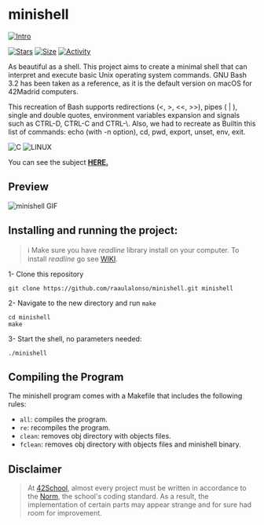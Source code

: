 # minishell

[![Intro](https://img.shields.io/badge/Cursus-Minishell-success?style=for-the-badge&logo=42)](https://github.com/raaulalonso/minishell)
 
[![Stars](https://img.shields.io/github/stars/raaulalonso/minishell?color=ffff00&label=Stars&logo=Stars&style=?style=flat)](https://github.com/raaulalonso/minishell)
[![Size](https://img.shields.io/github/repo-size/raaulalonso/minishell?color=blue&label=Size&logo=Size&style=?style=flat)](https://github.com/raaulalonso/minishell)
[![Activity](https://img.shields.io/github/last-commit/raaulalonso/minishell?color=red&label=Last%20Commit&style=flat)](https://github.com/raaulalonso/minishell)
 
As beautiful as a shell. This project aims to create a minimal shell that can interpret and execute basic Unix operating system commands. GNU Bash 3.2 has been taken as a reference, as it is the default version on macOS for 42Madrid computers.

This recreation of Bash supports redirections (<, >, <<, >>), pipes ( | ), single and double quotes, environment variables expansion and signals such as CTRL-D, CTRL-C and CTRL-\\. Also, we had to recreate as Builtin this list of commands: echo (with -n option), cd, pwd, export, unset, env, exit.

![C](https://img.shields.io/badge/C-a?style=for-the-badge&logo=C&color=grey)
![LINUX](https://img.shields.io/badge/Linux-a?style=for-the-badge&logo=linux&color=grey)

You can see the subject [**HERE.**](https://github.com/MGuardia10/42cursus/blob/main/subjects/en/minishell_subject_en.pdf)

## Preview
![minishell GIF](https://github.com/MGuardia10/42cursus_minishell/assets/105164870/8438c2fc-c8fd-4971-ab83-6e5ac8b2dc16)


## Installing and running the project:

> ℹ️ Make sure you have *readline* library install on your computer. To install *readline* go see [WIKI](https://github.com/MGuardia10/42cursus_minishell/wiki/How-to-install-Readline).

1- Clone this repository
	
	git clone https://github.com/raaulalonso/minishell.git minishell
2- Navigate to the new directory and run `make`
	
	cd minishell
   	make
3- Start the shell, no parameters needed:

	./minishell

## Compiling the Program
The minishell program comes with a Makefile that includes the following rules:

- `all`: compiles the program.
- `re`: recompiles the program.
- `clean`: removes obj directory with objects files.
- `fclean`: removes obj directory with objects files and minishell binary.

## Disclaimer
> At [42School](https://en.wikipedia.org/wiki/42_(school)), almost every project must be written in accordance to the [Norm](https://github.com/MGuardia10/42cursus/blob/main/subjects/en/norm_en.pdf), the school's coding standard. As a result, the implementation of certain parts may appear strange and for sure had room for improvement.
